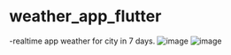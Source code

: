 ﻿# weather_app_flutter
-realtime app weather for city in 7 days.
![image](https://github.com/chienthan-03/weather_app_flutter/assets/101584126/89108444-7cfd-481c-aae0-1a22fd69c930)
![image](https://github.com/chienthan-03/weather_app_flutter/assets/101584126/fcb758f1-8ddb-41e7-af03-ee6520665e26)



